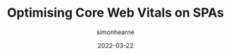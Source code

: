 ---
author: simonhearne
date: 2022-03-22
permalink: false
tags:
  - performance
  - web-vitals
  - single-page-apps
  - optimization
target_url: https://simonhearne.com/2022/core-web-vitals-on-spas/
title: Optimising Core Web Vitals on SPAs
---